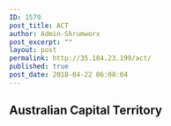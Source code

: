 ```yaml
---
ID: 1579
post_title: ACT
author: Admin-Skrumworx
post_excerpt: ""
layout: post
permalink: http://35.184.23.199/act/
published: true
post_date: 2018-04-22 06:08:04
---
```

<h2>Australian Capital Territory</h2>